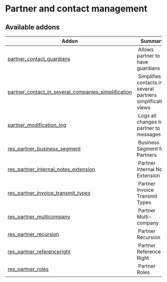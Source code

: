 Partner and contact management
==============================

[//]: # (addons)

Available addons
----------------
**Addon** | **Summary**
--- | ---
[partner_contact_guardians](partner_contact_guardians/) | Allows partner to have guardians
[partner_contact_in_several_companies_simplification](partner_contact_in_several_companies_simplification/) | Simplifies contacts in several partners simplification views
[partner_modification_log](partner_modification_log/) | Logs all changes to a partner to messages
[res_partner_business_segment](res_partner_business_segment/) | Business Segment for Partners
[res_partner_internal_notes_extension](res_partner_internal_notes_extension/) | Partner Internal Note Extension
[res_partner_invoice_transmit_types](res_partner_invoice_transmit_types/) | Partner Invoice Transmit Types
[res_partner_multicompany](res_partner_multicompany/) | Partner Multi-company
[res_partner_recursion](res_partner_recursion/) | Partner Recursion
[res_partner_referenceright](res_partner_referenceright/) | Partner Reference Right
[res_partner_roles](res_partner_roles/) | Partner Roles

